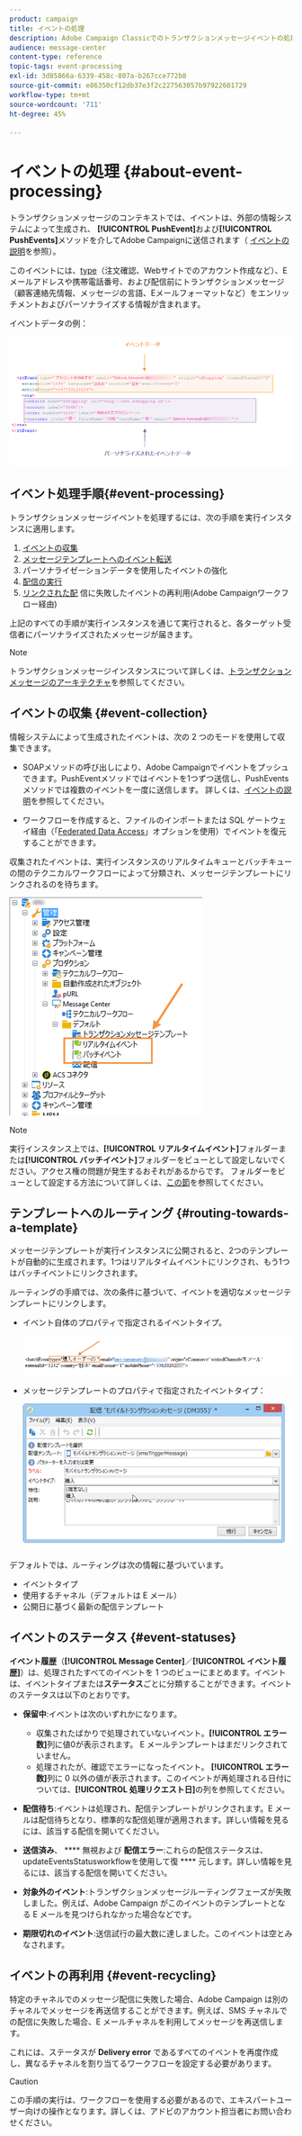 ```yaml
---
product: campaign
title: イベントの処理
description: Adobe Campaign Classicでのトランザクションメッセージイベントの処理方法を説明します。
audience: message-center
content-type: reference
topic-tags: event-processing
exl-id: 3d85866a-6339-458c-807a-b267cce772b8
source-git-commit: e86350cf12db37e3f2c227563057b97922601729
workflow-type: tm+mt
source-wordcount: '711'
ht-degree: 45%

---
```


# イベントの処理 {#about-event-processing}

トランザクションメッセージのコンテキストでは、イベントは、外部の情報システムによって生成され、 **[!UICONTROL PushEvent]**&#x200B;および&#x200B;**[!UICONTROL PushEvents]**&#x200B;メソッドを介してAdobe Campaignに送信されます（ [イベントの説明](../../message-center/using/event-description.md)を参照）。

このイベントには、[type](../../message-center/using/creating-event-types.md)（注文確認、Webサイトでのアカウント作成など）、Eメールアドレスや携帯電話番号、および配信前にトランザクションメッセージ（顧客連絡先情報、メッセージの言語、Eメールフォーマットなど）をエンリッチメントおよびパーソナライズする情報が含まれます。

イベントデータの例：

![](assets/messagecenter_events_request_001.png)

## イベント処理手順{#event-processing}

トランザクションメッセージイベントを処理するには、次の手順を実行インスタンスに適用します。

1. [イベントの収集](#event-collection)
1. [メッセージテンプレートへのイベント転送](#routing-towards-a-template)
1. パーソナライゼーションデータを使用したイベントの強化
1. [配信の実行](../../message-center/using/delivery-execution.md)
1. [リンクされた配](#event-recycling) 信に失敗したイベントの再利用(Adobe Campaignワークフロー経由)

上記のすべての手順が実行インスタンスを通じて実行されると、各ターゲット受信者にパーソナライズされたメッセージが届きます。

>[!NOTE]
>
>トランザクションメッセージインスタンスについて詳しくは、[トランザクションメッセージのアーキテクチャ](../../message-center/using/transactional-messaging-architecture.md)を参照してください。


## イベントの収集 {#event-collection}

情報システムによって生成されたイベントは、次の 2 つのモードを使用して収集できます。

* SOAPメソッドの呼び出しにより、Adobe Campaignでイベントをプッシュできます。PushEventメソッドではイベントを1つずつ送信し、PushEventsメソッドでは複数のイベントを一度に送信します。 詳しくは、[イベントの説明](../../message-center/using/event-description.md)を参照してください。

* ワークフローを作成すると、ファイルのインポートまたは SQL ゲートウェイ経由（「[Federated Data Access](../../installation/using/about-fda.md)」オプションを使用）でイベントを復元することができます。

収集されたイベントは、実行インスタンスのリアルタイムキューとバッチキューの間のテクニカルワークフローによって分類され、メッセージテンプレートにリンクされるのを待ちます。

![](assets/messagecenter_events_queues_001.png)

>[!NOTE]
>
>実行インスタンス上では、**[!UICONTROL リアルタイムイベント]**&#x200B;フォルダーまたは&#x200B;**[!UICONTROL バッチイベント]**&#x200B;フォルダーをビューとして設定しないでください。アクセス権の問題が発生するおそれがあるからです。 フォルダーをビューとして設定する方法について詳しくは、[この節](../../platform/using/access-management-folders.md)を参照してください。

## テンプレートへのルーティング {#routing-towards-a-template}

メッセージテンプレートが実行インスタンスに公開されると、2つのテンプレートが自動的に生成されます。1つはリアルタイムイベントにリンクされ、もう1つはバッチイベントにリンクされます。

ルーティングの手順では、次の条件に基づいて、イベントを適切なメッセージテンプレートにリンクします。

* イベント自体のプロパティで指定されるイベントタイプ。

   ![](assets/messagecenter_event_type_001.png)

* メッセージテンプレートのプロパティで指定されたイベントタイプ：

   ![](assets/messagecenter_event_type_002.png)

デフォルトでは、ルーティングは次の情報に基づいています。

* イベントタイプ
* 使用するチャネル（デフォルトは E メール）
* 公開日に基づく最新の配信テンプレート

## イベントのステータス {#event-statuses}

**イベント履歴**（**[!UICONTROL Message Center]**／**[!UICONTROL イベント履歴]**）は、処理されたすべてのイベントを 1 つのビューにまとめます。イベントは、イベントタイプまたは&#x200B;**ステータス**&#x200B;ごとに分類することができます。イベントのステータスは以下のとおりです。

* **保留中**:イベントは次のいずれかになります。

   * 収集されたばかりで処理されていないイベント。**[!UICONTROL エラー数]**&#x200B;列に値0が表示されます。 E メールテンプレートはまだリンクされていません。
   * 処理されたが、確認でエラーになったイベント。 **[!UICONTROL エラー数]**&#x200B;列に 0 以外の値が表示されます。このイベントが再処理される日付については、**[!UICONTROL 処理リクエスト日]**&#x200B;の列を参照してください。

* **配信待ち**:イベントは処理され、配信テンプレートがリンクされます。E メールは配信待ちとなり、標準的な配信処理が適用されます。詳しい情報を見るには、該当する配信を開いてください。
* **送信済み**、 **** 無視および **配信エラー**:これらの配信ステータスは、 updateEventsStatusworkflowを使用して復 **** 元します。詳しい情報を見るには、該当する配信を開いてください。
* **対象外のイベント**:トランザクションメッセージルーティングフェーズが失敗しました。例えば、Adobe Campaign がこのイベントのテンプレートとなる E メールを見つけられなかった場合などです。
* **期限切れのイベント**:送信試行の最大数に達しました。このイベントは空とみなされます。

## イベントの再利用 {#event-recycling}

特定のチャネルでのメッセージ配信に失敗した場合、Adobe Campaign は別のチャネルでメッセージを再送信することができます。例えば、SMS チャネルでの配信に失敗した場合、E メールチャネルを利用してメッセージを再送信します。

これには、ステータスが **Delivery error** であるすべてのイベントを再度作成し、異なるチャネルを割り当てるワークフローを設定する必要があります。

>[!CAUTION]
>
>この手順の実行は、ワークフローを使用する必要があるので、エキスパートユーザー向けの操作となります。詳しくは、アドビのアカウント担当者にお問い合わせください。